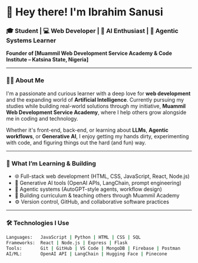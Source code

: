 # 👋 Hey there! I'm Ibrahim Sanusi 

### 🎓 Student | 💻 Web Developer | 🤖 AI Enthusiast | 🧠 Agentic Systems Learner  
**Founder of [Muammil Web Development Service Academy & Code Institute – Katsina State, Nigeria]**

---

### 👨‍💻 About Me

I'm a passionate and curious learner with a deep love for **web development** and the expanding world of **Artificial Intelligence**. Currently pursuing my studies while building real-world solutions through my initiative, **Muammil Web Development Service Academy**, where I help others grow alongside me in coding and technology.

Whether it's front-end, back-end, or learning about **LLMs**, **Agentic workflows**, or **Generative AI**, I enjoy getting my hands dirty, experimenting with code, and figuring things out the hard (and fun) way.

---

### 🚀 What I’m Learning & Building

- 🌐 Full-stack web development (HTML, CSS, JavaScript, React, Node.js)
- 🤖 Generative AI tools (OpenAI APIs, LangChain, prompt engineering)
- 🧠 Agentic systems (AutoGPT-style agents, workflow design)
- 🏫 Building curriculum & teaching others through Muammil Academy
- ⚙️ Version control, GitHub, and collaborative software practices

---

### 🛠️ Technologies I Use

```bash
Languages:   JavaScript | Python | HTML | CSS | SQL
Frameworks:  React | Node.js | Express | Flask
Tools:       Git | GitHub | VS Code | MongoDB | Firebase | Postman
AI/ML:       OpenAI API | LangChain | Hugging Face | Pinecone

